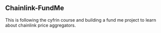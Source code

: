 ## Chainlink-FundMe

This is following the cyfrin course and building a fund me project to learn about chainlink price aggregators.